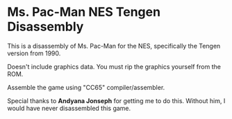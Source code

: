 # Ms. Pac-Man NES Tengen Disassembly
This is a disassembly of Ms. Pac-Man for the NES, specifically the Tengen version from 1990.

Doesn't include graphics data. You must rip the graphics yourself from the ROM.

Assemble the game using "CC65" compiler/assembler.

Special thanks to **Andyana Jonseph** for getting me to do this. Without him, I would have never disassembled this game.